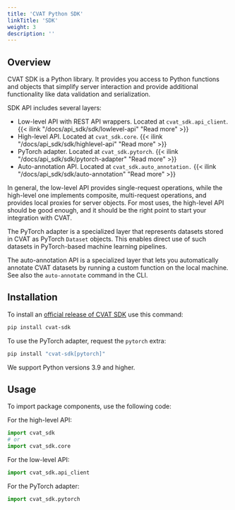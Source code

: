 ```yaml
---
title: 'CVAT Python SDK'
linkTitle: 'SDK'
weight: 3
description: ''
---
```


## Overview

CVAT SDK is a Python library. It provides you access to Python functions and objects that
simplify server interaction and provide additional functionality like data validation
and serialization.

SDK API includes several layers:
- Low-level API with REST API wrappers. Located at `cvat_sdk.api_client`.
  {{< ilink "/docs/api_sdk/sdk/lowlevel-api" "Read more" >}}
- High-level API. Located at `cvat_sdk.core`.
  {{< ilink "/docs/api_sdk/sdk/highlevel-api" "Read more" >}}
- PyTorch adapter. Located at `cvat_sdk.pytorch`.
  {{< ilink "/docs/api_sdk/sdk/pytorch-adapter" "Read more" >}}
- Auto-annotation API. Located at `cvat_sdk.auto_annotation.`
  {{< ilink "/docs/api_sdk/sdk/auto-annotation" "Read more" >}}

In general, the low-level API provides single-request operations, while the high-level one
implements composite, multi-request operations, and provides local proxies for server objects.
For most uses, the high-level API should be good enough, and it should be
the right point to start your integration with CVAT.

The PyTorch adapter is a specialized layer
that represents datasets stored in CVAT as PyTorch `Dataset` objects.
This enables direct use of such datasets in PyTorch-based machine learning pipelines.

The auto-annotation API is a specialized layer
that lets you automatically annotate CVAT datasets
by running a custom function on the local machine.
See also the `auto-annotate` command in the CLI.

## Installation

To install an [official release of CVAT SDK](https://pypi.org/project/cvat-sdk/) use this command:
```bash
pip install cvat-sdk
```

To use the PyTorch adapter, request the `pytorch` extra:

```bash
pip install "cvat-sdk[pytorch]"
```

We support Python versions 3.9 and higher.

## Usage

To import package components, use the following code:

For the high-level API:

```python
import cvat_sdk
# or
import cvat_sdk.core
```

For the low-level API:

```python
import cvat_sdk.api_client
```

For the PyTorch adapter:

```python
import cvat_sdk.pytorch
```
